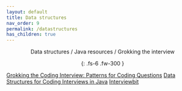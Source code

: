 ```yaml
---
layout: default
title: Data structures
nav_order: 9
permalink: /datastructures
has_children: true
---
```

<div align="center" markdown="1">
Data structures / Java resources / Grokking the interview

{: .fs-6 .fw-300 }
</div>

   <a href="https://www.educative.io/courses/grokking-the-coding-interview?aff=x06V">Grokking the Coding Interview: Patterns for Coding Questions</a>
   <a href="https://www.educative.io/courses/data-structures-coding-interviews-java">Data Structures for Coding Interviews in Java</a>
   <a href="https://www.interviewbit.com/courses/programming/">Interviewbit</a>











